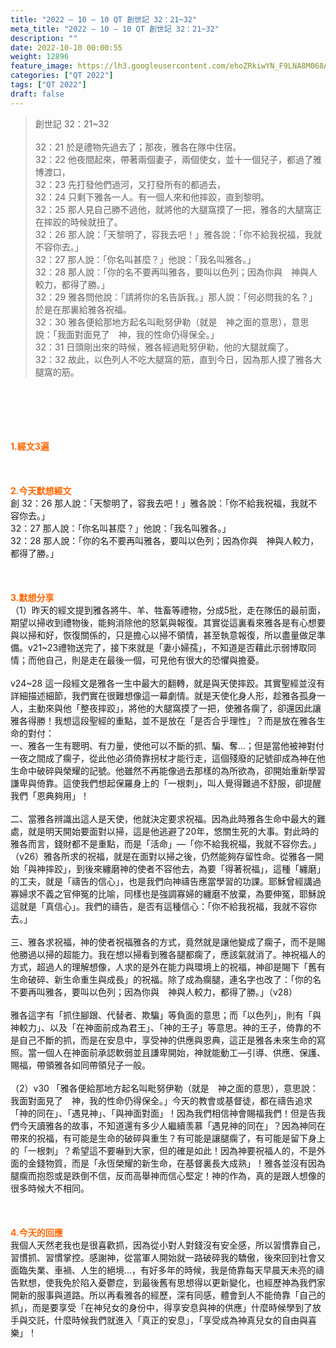 ```yaml
---
title: "2022 – 10 – 10 QT 創世記 32：21~32"
meta_title: "2022 – 10 – 10 QT 創世記 32：21~32"
description: ""
date: 2022-10-10 00:00:55
weight: 12896
feature_image: https://lh3.googleusercontent.com/ehoZRkiwYN_F9LNA8M068AYxt73EavCZno-PD1cJRuf5BbSkQVUWr3gNEbt5kSs28Pb_Elg17kSrtf9ybWvojWoMV6I4tPM3vGRGDq6GkKkPdL2Gut4QAIw4-uykKUAtNiKgQKntvsU=w800
categories: ["QT 2022"]
tags: ["QT 2022"]
draft: false
---
```


<blockquote>創世記 32：21~32<br />
<br />
32：21 於是禮物先過去了；那夜，雅各在隊中住宿。<br />
32：22 他夜間起來，帶著兩個妻子，兩個使女，並十一個兒子，都過了雅博渡口，<br />
32：23 先打發他們過河，又打發所有的都過去，<br />
32：24 只剩下雅各一人。有一個人來和他摔跤，直到黎明。<br />
32：25 那人見自己勝不過他，就將他的大腿窩摸了一把，雅各的大腿窩正在摔跤的時候就扭了。<br />
32：26 那人說：「天黎明了，容我去吧！」雅各說：「你不給我祝福，我就不容你去。」<br />
32：27 那人說：「你名叫甚麼？」他說：「我名叫雅各。」<br />
32：28 那人說：「你的名不要再叫雅各，要叫以色列；因為你與　神與人較力，都得了勝。」<br />
32：29 雅各問他說：「請將你的名告訴我。」那人說：「何必問我的名？」於是在那裏給雅各祝福。<br />
32：30 雅各便給那地方起名叫毗努伊勒（就是　神之面的意思），意思說：「我面對面見了　神，我的性命仍得保全。」<br />
32：31 日頭剛出來的時候，雅各經過毗努伊勒，他的大腿就瘸了。<br />
32：32 故此，以色列人不吃大腿窩的筋，直到今日，因為那人摸了雅各大腿窩的筋。</blockquote><br />
&nbsp;<br />
<br />
&nbsp;<br />
<br />
<span style="color: #ff6600;"><strong>1.經文3遍</strong></span><br />
<br />
&nbsp;<br />
<br />
<span style="color: #ff6600;"><strong>2.今天默想經文<br />
</strong></span>創 32：26 那人說：「天黎明了，容我去吧！」雅各說：「你不給我祝福，我就不容你去。」<br />
32：27 那人說：「你名叫甚麼？」他說：「我名叫雅各。」<br />
32：28 那人說：「你的名不要再叫雅各，要叫以色列；因為你與　神與人較力，都得了勝。」<br />
<br />
&nbsp;<br />
<br />
<strong><span style="color: #ff6600;">3.默想分享<br />
</span></strong>（1）昨天的經文提到雅各將牛、羊、牲畜等禮物，分成5批，走在隊伍的最前面，期望以掃收到禮物後，能夠消除他的怒氣與報復。其實從這裏看來雅各是有心想要與以掃和好，恢復關係的，只是擔心以掃不領情，甚至執意報復，所以盡量做足準備。v21~23禮物送完了，接下來就是「妻小婦孺」，不知道是否藉此示弱博取同情；而他自己，則是走在最後一個，可見他有很大的恐懼與擔憂。<br />
<br />
v24~28 這一段經文是雅各一生中最大的翻轉，就是與天使摔跤。其實聖經並沒有詳細描述細節，我們實在很難想像這一幕劇情。就是天使化身人形，趁雅各孤身一人，主動來與他「整夜摔跤」，將他的大腿窩摸了一把，使雅各瘸了，卻還因此讓雅各得勝！我想這段聖經的重點，並不是放在「是否合乎理性」？而是放在雅各生命的對付：<br />
一、雅各一生有聰明、有力量，使他可以不斷的抓、騙、奪…；但是當他被神對付一夜之間成了瘸子，從此他必須倚靠拐杖才能行走，這個殘廢的記號卻成為神在他生命中破碎與榮耀的記號。他雖然不再能像過去那樣的為所欲為，卻開始重新學習謙卑與倚靠。這使我們想起保羅身上的「一根刺」，叫人覺得難過不舒服，卻提醒我們「恩典夠用」！<br />
<br />
二、當雅各辨識出這人是天使，他就決定要求祝福。因為此時雅各生命中最大的難處，就是明天開始要面對以掃，這是他逃避了20年，悠關生死的大事。對此時的雅各而言，錢財都不是重點，而是「活命」—「你不給我祝福，我就不容你去。」（v26）雅各所求的祝福，就是在面對以掃之後，仍然能夠存留性命。從雅各一開始「與神摔跤」，到後來纏磨神的使者不容他去，為要「得著祝福」，這種「纏磨」的工夫，就是「禱告的信心」，也是我們向神禱告應當學習的功課。耶穌曾經講過寡婦求不義之官伸冤的比喻，同樣也是強調寡婦的纏磨不放棄，為要伸冤，耶穌說這就是「真信心」。我們的禱告，是否有這種信心：「你不給我祝福，我就不容你去。」<br />
<br />
三、雅各求祝福，神的使者祝福雅各的方式，竟然就是讓他變成了瘸子，而不是賜他勝過以掃的超能力。我在想以掃看到雅各腿都瘸了，應該氣就消了。神祝福人的方式，超過人的理解想像，人求的是外在能力與環境上的祝福，神卻是賜下「舊有生命破碎、新生命重生與成長」的祝福。除了成為瘸腿，連名字也改了：「你的名不要再叫雅各，要叫以色列；因為你與　神與人較力，都得了勝。」（v28）<br />
<br />
雅各這字有「抓住腳跟、代替者、欺騙」等負面的意思；而「以色列」，則有「與神較力」、以及「在神面前成為君王」、「神的王子」等意思。神的王子，倚靠的不是自己不斷的抓，而是在安息中，享受神的供應與恩典，這正是雅各未來生命的寫照。當一個人在神面前承認軟弱並且謙卑開始，神就能動工—引導、供應、保護、賜福，帶領雅各如同帶領兒子一般。<br />
<br />
（2）v30 「雅各便給那地方起名叫毗努伊勒（就是　神之面的意思），意思說：我面對面見了　神，我的性命仍得保全。」今天的教會或基督徒，都在禱告追求「神的同在」、「遇見神」、「與神面對面」！因為我們相信神會賜福我們！但是告我們今天讀雅各的故事，不知道還有多少人繼續羡慕「遇見神的同在」？因為神同在帶來的祝福，有可能是生命的破碎與重生？有可能是讓腿瘸了，有可能是留下身上的「一根刺」？希望這不要嚇到大家，但的確是如此！因為神要祝福人的，不是外面的金錢物質，而是「永恆榮耀的新生命，在基督裏長大成熟」！雅各並沒有因為腿瘸而抱怨或是跌倒不信，反而高舉神而信心堅定！神的作為，真的是跟人想像的很多時候大不相同。<br />
<br />
&nbsp;<br />
<br />
<strong><span style="color: #ff6600;">4.今天的回應<br />
</span></strong>我個人天然老我也是很喜歡抓，因為從小對人對錢沒有安全感，所以習慣靠自己，習慣抓、習慣掌控。感謝神，從當軍人開始就一路破碎我的驕傲，後來回到社會又面臨失業、車禍、人生的絕境…，有好多年的時候，我是倚靠每天早晨天未亮的禱告默想，使我免於陷入憂鬱症，到最後舊有思想得以更新變化，也經歷神為我們家開新的服事與道路。所以再看雅各的經歷，深有同感，體會到人不能倚靠「自己的抓」，而是要享受「在神兒女的身份中，得享安息與神的供應」什麼時候學到了放手與交託，什麼時候我們就進入「真正的安息」，「享受成為神真兒女的自由與喜樂」！<br />
<br />
&nbsp;<br />
<br />
&nbsp;
        